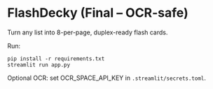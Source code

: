 # FlashDecky (Final – OCR-safe)
Turn any list into 8-per-page, duplex-ready flash cards.

Run:
```
pip install -r requirements.txt
streamlit run app.py
```
Optional OCR: set OCR_SPACE_API_KEY in `.streamlit/secrets.toml`.
